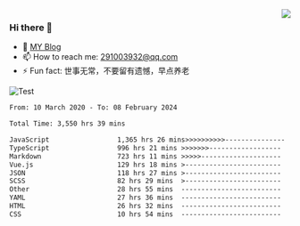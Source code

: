 <img align='right' src='https://github-readme-stats.vercel.app/api?username=niaogege&show_icons=true&theme=radical'/>

### Hi there 👋

- 🌱 [MY Blog](https://bythewayer.com/)
- 📫 How to reach me: 291003932@qq.com
- ⚡ Fun fact:  世事无常，不要留有遗憾，早点养老

![Test](https://github-readme-stats.vercel.app/api/top-langs/?username=niaogege&layout=compact)

<!--START_SECTION:waka-->

```txt
From: 10 March 2020 - To: 08 February 2024

Total Time: 3,550 hrs 39 mins

JavaScript                 1,365 hrs 26 mins>>>>>>>>>>---------------   38.46 %
TypeScript                 996 hrs 21 mins >>>>>>>------------------   28.06 %
Markdown                   723 hrs 11 mins >>>>>--------------------   20.37 %
Vue.js                     129 hrs 18 mins >------------------------   03.64 %
JSON                       118 hrs 27 mins >------------------------   03.34 %
SCSS                       82 hrs 29 mins  >------------------------   02.32 %
Other                      28 hrs 55 mins  -------------------------   00.81 %
YAML                       27 hrs 36 mins  -------------------------   00.78 %
HTML                       26 hrs 32 mins  -------------------------   00.75 %
CSS                        10 hrs 54 mins  -------------------------   00.31 %
```

<!--END_SECTION:waka-->
